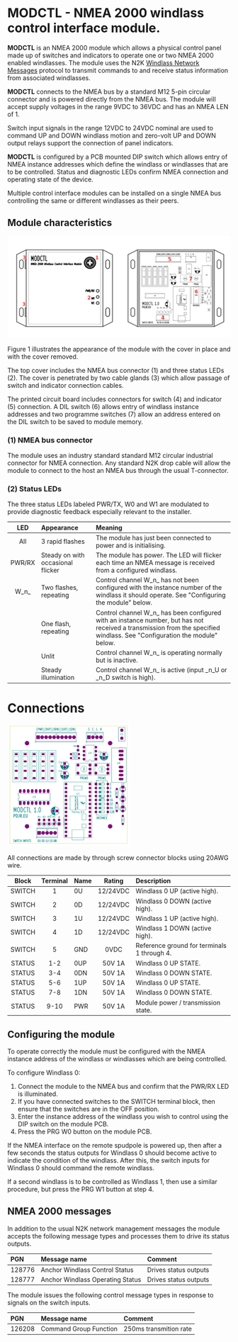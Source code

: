 # MODCTL - NMEA 2000 windlass control interface module.

__MODCTL__ is an NMEA 2000 module which allows a physical control panel
made up of switches and indicators to operate one or two NMEA 2000
enabled windlasses.
The module uses the N2K [Windlass Network Messages](
https://www.nmea.org/Assets/20190613%20windlass%20amendment,%20128776,%20128777,%20128778.pdf)
protocol to transmit commands to and receive status information from
associated windlasses.

__MODCTL__ connects to the NMEA bus by a standard M12 5-pin circular
connector and is powered directly from the NMEA bus.
The module will accept supply voltages in the range 9VDC to 36VDC and
has an NMEA LEN of 1.

Switch input signals in the range 12VDC to 24VDC nominal are used to
command UP and DOWN windlass motion and zero-volt UP and DOWN output
relays support the connection of panel indicators.

__MODCTL__ is configured by a PCB mounted DIP switch which allows entry
of NMEA instance addresses which define the windlass or windlasses that
are to be controlled.
Status and diagnostic LEDs confirm NMEA connection and operating state
of the device.

Multiple control interface modules can be installed on a single NMEA
bus controlling the same or different windlasses as their peers.

## Module characteristics

![Fig 1: module schematic](module.png)

Figure 1 illustrates the appearance of the module with the cover in
place and with the cover removed.

The top cover includes the NMEA bus connector (1) and three status
LEDs (2). The cover is penetrated by two cable glands (3) which allow
passage of switch and indicator connection cables.

The printed circuit board includes connectors for switch (4) and
indicator (5) connection. A DIL switch (6) allows entry of windlass
instance addresses and two programme switches (7) allow an address
entered on the DIL switch to be saved to module memory.

### (1) NMEA bus connector
The module uses an industry standard standard M12 circular industrial
connector for NMEA connection. Any standard N2K drop cable will allow
the module to connect to the host an NMEA bus through the usual
T-connector.

### (2) Status LEDs 
The three status LEDs labeled PWR/TX, W0 and W1 are modulated to provide
diagnostic feedback especially relevant to the installer.

| LED    | Appearance                        | Meaning |
|:------:|:----------------------------------|:--------|
| All    | 3 rapid flashes                   | The module has just been connected to power and is initialising.|
| PWR/RX | Steady on with occasional flicker | The module has power. The LED will flicker each time an NMEA message is received from a configured windlass. |
| W_n_   | Two flashes, repeating            | Control channel W_n_ has not been configured with the instance number of the windlass it should operate. See "Configuring the module" below. |
|        | One flash, repeating              | Control channel W_n_ has been configured with an instance number, but has not received a transmission from the specified windlass. See "Configuration the module" below. |
|        | Unlit                             | Control channel W_n_ is operating normally but is inactive. |
|        | Steady illumination               | Control channel W_n_ is active (input _n_U or _n_D switch is high). |

# Connections

![PCB layout](pcb.png)

All connections are made by through screw connector blocks using 20AWG
wire.

| Block  | Terminal | Name | Rating   | Description |
|:------:|:--------:|:---- |:--------:|:------------|
| SWITCH | 1        | 0U   | 12/24VDC | Windlass 0 UP (active high). |
| SWITCH | 2        | 0D   | 12/24VDC | Windlass 0 DOWN (active high). |
| SWITCH | 3        | 1U   | 12/24VDC | Windlass 1 UP (active high). |
| SWITCH | 4        | 1D   | 12/24VDC | Windlass 1 DOWN (active high). |
| SWITCH | 5        | GND  | 0VDC     | Reference ground for terminals 1 through 4. |
| STATUS | 1-2      | 0UP  | 50V 1A   | Windlass 0 UP STATE. |
| STATUS | 3-4      | 0DN  | 50V 1A   | Windlass 0 DOWN STATE. |
| STATUS | 5-6      | 1UP  | 50V 1A   | Windlass 0 UP STATE. |
| STATUS | 7-8      | 1DN  | 50V 1A   | Windlass 0 DOWN STATE. |
| STATUS | 9-10     | PWR  | 50V 1A   | Module power / transmission state. |
 
## Configuring the module

To operate correctly the module must be configured with the NMEA
instance address of the windlass or windlasses which are being
controlled.

To configure Windlass 0:

1. Connect the module to the NMEA bus and confirm that the PWR/RX LED
   is illuminated.
2. If you have connected switches to the SWITCH terminal block, then
   ensure that the switches are in the OFF position.
3. Enter the instance address of the windlass you wish to control
   using the DIP switch on the module PCB.
4. Press the PRG W0 button on the module PCB.

If the NMEA interface on the remote spudpole is powered up, then after
a few seconds the status outputs for Windlass 0 should become active
to indicate the condition of the windlass.
After this, the switch inputs for Windlass 0 should command the remote
windlass.

If a second windlass is to be controlled as Windlass 1, then use a
similar procedure, but press the PRG W1 button at step 4. 

## NMEA 2000 messages

In addition to the usual N2K network management messages the module
accepts the following message types and processes them to drive its
status outputs.

| PGN    | Message name                      | Comment               |
|:-------|:----------------------------------|:----------------------|
| 128776 | Anchor Windlass Control Status    | Drives status outputs |
| 128777 | Anchor Windlass Operating Status  | Drives status outputs |

The module issues the following control message types in response to
signals on the switch inputs.

| PGN    | Message name                      | Comment               |
|:-------|:----------------------------------|:----------------------|
| 126208 | Command Group Function            | 250ms transmition rate|


